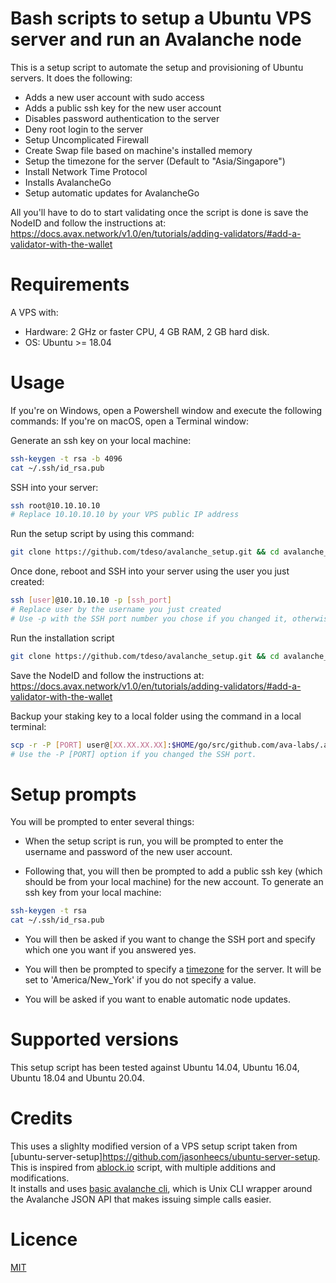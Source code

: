 # Bash scripts to setup a Ubuntu VPS server and run an Avalanche node

This is a setup script to automate the setup and provisioning of Ubuntu servers. It does the following:
* Adds a new user account with sudo access
* Adds a public ssh key for the new user account
* Disables password authentication to the server
* Deny root login to the server
* Setup Uncomplicated Firewall
* Create Swap file based on machine's installed memory
* Setup the timezone for the server (Default to "Asia/Singapore")
* Install Network Time Protocol
* Installs AvalancheGo
* Setup automatic updates for AvalancheGo

All you'll have to do to start validating once the script is done is save the NodeID and follow the instructions at:  
https://docs.avax.network/v1.0/en/tutorials/adding-validators/#add-a-validator-with-the-wallet

# Requirements

A VPS with:
* Hardware: 2 GHz or faster CPU, 4 GB RAM, 2 GB hard disk.
* OS: Ubuntu >= 18.04

# Usage
If you're on Windows, open a Powershell window and execute the following commands:
If you're on macOS, open a Terminal window:

Generate an ssh key on your local machine:
```bash
ssh-keygen -t rsa -b 4096
cat ~/.ssh/id_rsa.pub
```

SSH into your server: 
```bash
ssh root@10.10.10.10
# Replace 10.10.10.10 by your VPS public IP address
```

Run the setup script by using this command:
```bash
git clone https://github.com/tdeso/avalanche_setup.git && cd avalanche_setup && bash setup.sh
```

Once done, reboot and SSH into your server using the user you just created:
```bash
ssh [user]@10.10.10.10 -p [ssh_port]
# Replace user by the username you just created 
# Use -p with the SSH port number you chose if you changed it, otherwise don't use that option.
```

Run the installation script
```bash
git clone https://github.com/tdeso/avalanche_setup.git && cd avalanche_setup && bash install.sh
```

Save the NodeID and follow the instructions at:  
https://docs.avax.network/v1.0/en/tutorials/adding-validators/#add-a-validator-with-the-wallet

Backup your staking key to a local folder using the command in a local terminal:
```bash
scp -r -P [PORT] user@[XX.XX.XX.XX]:$HOME/go/src/github.com/ava-labs/.avalanchego/staking/ Path/to/local/folder
# Use the -P [PORT] option if you changed the SSH port.
```

# Setup prompts
You will be prompted to enter several things:

* When the setup script is run, you will be prompted to enter the username and password of the new user account. 

* Following that, you will then be prompted to add a public ssh key (which should be from your local machine) for the new account. To generate an ssh key from your local machine:
```bash
ssh-keygen -t rsa
cat ~/.ssh/id_rsa.pub
```
* You will then be asked if you want to change the SSH port and specify which one you want if you answered yes.

* You will then be prompted to specify a [timezone](https://en.wikipedia.org/wiki/List_of_tz_database_time_zones) for the server. It will be set to 'America/New_York' if you do not specify a value.

* You will be asked if you want to enable automatic node updates.

# Supported versions
This setup script has been tested against Ubuntu 14.04, Ubuntu 16.04, Ubuntu 18.04 and Ubuntu 20.04.

# Credits
This uses a slighlty modified version of a VPS setup script taken from [ubuntu-server-setup]https://github.com/jasonheecs/ubuntu-server-setup.
This is inspired from [ablock.io](https://github.com/ablockio/AVAX-node-installer) script, with multiple additions and modifications.  
It installs and uses [basic avalanche cli](https://github.com/jzu/bac), which is Unix CLI wrapper around the Avalanche JSON API that makes issuing simple calls easier.

# Licence
[MIT](https://choosealicense.com/licenses/mit/)
